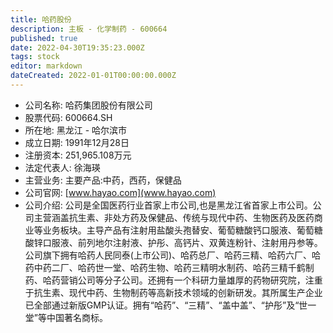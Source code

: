 ```yaml
---
title: 哈药股份
description: 主板 - 化学制药 - 600664
published: true
date: 2022-04-30T19:35:23.000Z
tags: stock
editor: markdown
dateCreated: 2022-01-01T00:00:00.000Z
---
```


- 公司名称: 哈药集团股份有限公司
- 股票代码: 600664.SH
- 所在地: 黑龙江 - 哈尔滨市
- 成立日期: 1991年12月28日
- 注册资本: 251,965.108万元
- 法定代表人: 徐海瑛
- 主营业务: 主要产品:中药，西药，保健品
- 公司官网: [www.hayao.com](www.hayao.com)
- 公司介绍: 公司是全国医药行业首家上市公司,也是黑龙江省首家上市公司。公司主营涵盖抗生素、非处方药及保健品、传统与现代中药、生物医药及医药商业等业务板块。主导产品有注射用盐酸头孢替安、葡萄糖酸钙口服液、葡萄糖酸锌口服液、前列地尔注射液、护彤、高钙片、双黄连粉针、注射用丹参等。公司旗下拥有哈药人民同泰(上市公司)、哈药总厂、哈药三精、哈药六厂、哈药中药二厂、哈药世一堂、哈药生物、哈药三精明水制药、哈药三精千鹤制药、哈药营销公司等分子公司。还拥有一个科研力量雄厚的药物研究院，注重于抗生素、现代中药、生物制药等高新技术领域的创新研发。其所属生产企业已全部通过新版GMP认证。拥有“哈药”、“三精”、“盖中盖”、“护彤”及“世一堂”等中国著名商标。


